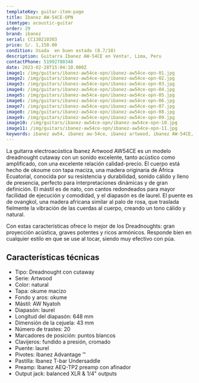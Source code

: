```yaml
---
templateKey: guitar-item-page
title: Ibanez AW-54CE-OPN
itemtype: acoustic-guitar
order: 29
brand: ibanez
serial: CC130210303
price: S/. 1,150.00
condition: Usada  en buen estado (8.7/10)
description: Guitarra Ibanez AW-54CE en Venta!, Lima, Peru
contactPhone: 51992780348
date: 2023-02-28T15:04:10.000Z
image1: /img/guitars/ibanez-aw54ce-opn/ibanez-aw54ce-opn-01.jpg
image2: /img/guitars/ibanez-aw54ce-opn/ibanez-aw54ce-opn-02.jpg
image3: /img/guitars/ibanez-aw54ce-opn/ibanez-aw54ce-opn-03.jpg
image4: /img/guitars/ibanez-aw54ce-opn/ibanez-aw54ce-opn-04.jpg
image5: /img/guitars/ibanez-aw54ce-opn/ibanez-aw54ce-opn-05.jpg
image6: /img/guitars/ibanez-aw54ce-opn/ibanez-aw54ce-opn-06.jpg
image7: /img/guitars/ibanez-aw54ce-opn/ibanez-aw54ce-opn-07.jpg
image8: /img/guitars/ibanez-aw54ce-opn/ibanez-aw54ce-opn-08.jpg
image9: /img/guitars/ibanez-aw54ce-opn/ibanez-aw54ce-opn-09.jpg
image10: /img/guitars/ibanez-aw54ce-opn/ibanez-aw54ce-opn-10.jpg
image11: /img/guitars/ibanez-aw54ce-opn/ibanez-aw54ce-opn-11.jpg
keywords: ibanez aw54, ibanez aw-54ce, ibanez artwood, ibanez AW-54CE, ibanez aw-54ce-opn
---
```


La guitarra electroacústica Ibanez Artwood AW54CE es un modelo dreadnought cutaway con un sonido excelente, tanto acústico como amplificado, con una excelente relación calidad-precio. El cuerpo está hecho de okoume con tapa maciza, una madera originaria de África Ecuatorial, conocida por su resistencia y durabilidad, sonido cálido y lleno de presencia, perfecto para interpretaciones dinámicas y de gran definición. El mástil es de nato, con cantos redondeados para mayor facilidad de ejecución y comodidad, y el diapasón es de laurel. El puente es de ovangkol, una madera africana similar al palo de rosa, que traslada fielmente la vibración de las cuerdas al cuerpo, creando un tono cálido y natural.

Con estas características ofrece lo mejor de los Dreadnoughts: gran proyección acústica, graves potentes y ricos armónicos. Responde bien en cualquier estilo en que se use al tocar, siendo muy efectivo con púa.

## Características técnicas

* Tipo: Dreadnought con cutaway
* Serie: Artwood
* Color: natural
* Tapa: okume macizo
* Fondo y aros: okume
* Mástil: AW Nyatoh
* Diapasón: laurel
* Longitud del diapasón: 648 mm
* Dimensión de la cejuela: 43 mm
* Número de trastes: 20
* Marcadores de posición: puntos blancos
* Clavijeros: fundido a presión, cromado
* Puente: laurel
* Pivotes: Ibanez Advantage ™
* Pastilla: Ibanez T-bar Undersaddle
* Preamp: Ibanez AEQ-TP2 preamp con afinador
* Output jack: balanced XLR & 1/4" outputs

